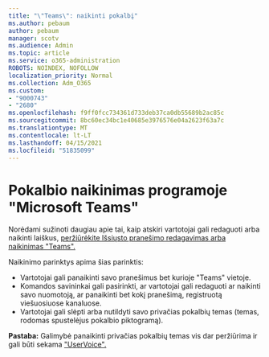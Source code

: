 ```yaml
---
title: "\"Teams\": naikinti pokalbį"
ms.author: pebaum
author: pebaum
manager: scotv
ms.audience: Admin
ms.topic: article
ms.service: o365-administration
ROBOTS: NOINDEX, NOFOLLOW
localization_priority: Normal
ms.collection: Adm_O365
ms.custom:
- "9000743"
- "2680"
ms.openlocfilehash: f9ff0fcc734361d733deb37ca0db55689b2ac85c
ms.sourcegitcommit: 8bc60ec34bc1e40685e3976576e04a2623f63a7c
ms.translationtype: MT
ms.contentlocale: lt-LT
ms.lasthandoff: 04/15/2021
ms.locfileid: "51835099"
---
```

# <a name="delete-a-chat-in-microsoft-teams"></a>Pokalbio naikinimas programoje "Microsoft Teams"

Norėdami sužinoti daugiau apie tai, kaip atskiri vartotojai gali redaguoti arba naikinti laiškus, [peržiūrėkite Išsiųsto pranešimo redagavimas arba naikinimas "Teams".](https://support.office.com/article/5f1fe604-a900-4a07-b8b7-8cf70ed6b263) 

Naikinimo parinktys apima šias parinktis:

- Vartotojai gali panaikinti savo pranešimus bet kurioje "Teams" vietoje.
- Komandos savininkai gali pasirinkti, ar vartotojai gali redaguoti ar naikinti savo nuomotoją, ar panaikinti bet kokį pranešimą, registruotą viešuosiuose kanaluose.
- Vartotojai gali slėpti arba nutildyti savo privačias pokalbių temas (temas, rodomas spustelėjus pokalbio piktogramą).

**Pastaba:** Galimybė panaikinti privačias pokalbių temas vis dar peržiūrima ir gali būti sekama ["UserVoice".](https://microsoftteams.uservoice.com/forums/555103-public/suggestions/33535006-delete-private-chat-threads) 